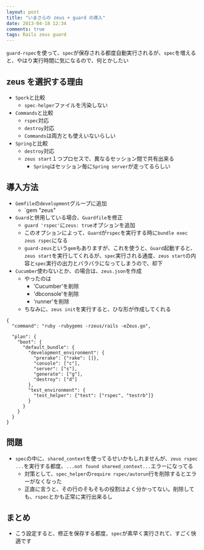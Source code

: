 ```yaml
---
layout: post
title: "いまさらの zeus + guard の導入"
date: 2013-04-18 12:34
comments: true
tags: Rails zeus guard
---
```

`guard-rspec`を使って、`spec`が保存される都度自動実行されるが、`spec`を増えると、やはり実行時間に気になるので、何とかしたい

## zeus を選択する理由
* `Spork`と比較
    * `spec-helper`ファイルを汚染しない
* `Commands`と比較
    * `rspec`対応
    * `destroy`対応
    * `Commands`は両方とも使えいないらしい
* `Spring`と比較
    * `destroy`対応
    * `zeus start`１つプロセスで、異なるセッション間で共有出来る
        * `Spring`はセッション毎に`Spring server`が走ってるらしい

## 導入方法
* `Gemfile`の`development`グループに追加
    * `gem "zeus"
* `Guard`と併用している場合、`Guardfile`を修正
    * `guard 'rspec'`に`zeus: true`オプションを追加
    * このオプションによって、`Guard`が`rspec`を実行する時に`bundle exec zeus rspec`になる
    * `guard-zeus`という`gem`もありますが、これを使うと、`Guard`起動すると、`zeus start`を実行してくれるが、`spec`実行される通度、`zeus start`の内容と`spec`実行の出力とバラバラになってしまうので、却下
* `Cucumber`使わないとか、の場合は、`zeus.json`を作成
    * やったのは
        * 'Cucumber'を削除
        * 'dbconsole'を削除
        * 'runner'を削除
    * ちなみに、`zeus init`を実行すると、ひな形が作成してくれる

```
{
  "command": "ruby -rubygems -rzeus/rails -eZeus.go",

  "plan": {
    "boot": {
      "default_bundle": {
        "development_environment": {
          "prerake": {"rake": []},
          "console": ["c"],
          "server": ["s"],
          "generate": ["g"],
          "destroy": ["d"]
        },
        "test_environment": {
          "test_helper": {"test": ["rspec", "testrb"]}
        }
      }
    }
  }
}
```

## 問題
* `spec`の中に、`shared_context`を使ってるせいかもしれませんが、`zeus rspec ...`を実行する都度、`...not found shareed_context...`エラーになってる
    * 対策として、`spec_helper`の`require rspec/autorun`行を削除するとエラーがなくなった
    * 正直に言うと、その行のそもそもの役割はよく分かってない。削除しても、`rspec`とかも正常に実行出来るし

## まとめ
* こう設定すると、修正を保存する都度、`spec`が素早く実行されて、すごく快適です
